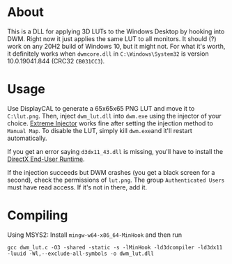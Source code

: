 # About
This is a DLL for applying 3D LUTs to the Windows Desktop by hooking into DWM. Right now it just applies the same LUT to all monitors. It should (?) work on any 20H2 build of Windows 10, but it might not. For what it's worth, it definitely works when `dwmcore.dll` in `C:\Windows\System32` is version 10.0.19041.844 (CRC32 `CB031CC3`).

# Usage
Use DisplayCAL to generate a 65x65x65 PNG LUT and move it to `C:\lut.png`. Then, inject `dwm_lut.dll` into `dwm.exe` using the injector of your choice.
[Extreme Injector](https://github.com/master131/ExtremeInjector) works fine after setting the injection method to `Manual Map`. To disable the LUT, simply kill `dwm.exe`and it'll restart automatically.

If you get an error saying `d3dx11_43.dll` is missing, you'll have to install the [DirectX End-User Runtime](https://www.microsoft.com/en-us/download/details.aspx?id=35).

If the injection succeeds but DWM crashes (you get a black screen for a second), check the permissions of `lut.png`. The group `Authenticated Users` must have read access. If it's not in there, add it.

# Compiling
Using MSYS2: Install `mingw-w64-x86_64-MinHook` and then run

`gcc dwm_lut.c -O3 -shared -static -s -lMinHook -ld3dcompiler -ld3dx11 -luuid -Wl,--exclude-all-symbols -o dwm_lut.dll`
